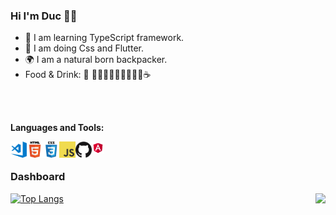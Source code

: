  ### Hi I'm Duc 🙎‍♂

 - 🌱 I am learning TypeScript framework.
 - 🌱 I am doing Css and Flutter.
 - 🌍 I am a natural born backpacker.
 - Food & Drink: 🍖 🍟🥩🍗🍕🍝🦞🦐🍮🍺☕                                    
<br>
<br>

**Languages and Tools:**

<img align="left" alt="Visual Studio Code" width="26px" src="https://raw.githubusercontent.com/github/explore/80688e429a7d4ef2fca1e82350fe8e3517d3494d/topics/visual-studio-code/visual-studio-code.png" />
<img align="left" alt="HTML5" width="26px" src="https://raw.githubusercontent.com/github/explore/80688e429a7d4ef2fca1e82350fe8e3517d3494d/topics/html/html.png" />
<img align="left" alt="CSS3" width="26px" src="https://raw.githubusercontent.com/github/explore/80688e429a7d4ef2fca1e82350fe8e3517d3494d/topics/css/css.png" />
<img align="left" alt="JavaScript" width="26px" src="https://raw.githubusercontent.com/github/explore/80688e429a7d4ef2fca1e82350fe8e3517d3494d/topics/javascript/javascript.png" />
<img align="left" alt="GitHub" width="26px" src="https://raw.githubusercontent.com/github/explore/78df643247d429f6cc873026c0622819ad797942/topics/github/github.png" />
<code><img height="20" src="https://raw.githubusercontent.com/github/explore/80688e429a7d4ef2fca1e82350fe8e3517d3494d/topics/angular/angular.png"></code>

### Dashboard

 <a href="https://github.com/duca7"><img align="right" src="https://github-readme-stats.vercel.app/api?username=duca7&show_icons=true&theme=tokyonight"/></a>
[![Top Langs](https://github-readme-stats.vercel.app/api/top-langs/?username=duca7&layout=compact)](https://github.com/anuraghazra/github-readme-stats)




